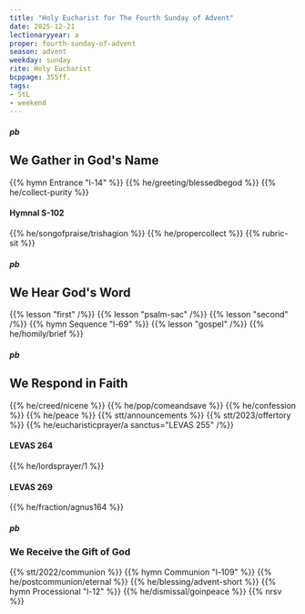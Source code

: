 ```yaml
---
title: "Holy Eucharist for The Fourth Sunday of Advent"
date: 2025-12-21
lectionaryyear: a
proper: fourth-sunday-of-advent
season: advent
weekday: sunday
rite: Holy Eucharist
bcppage: 355ff.
tags:
- StL
- weekend
---
```

##### pb
## We Gather in God's Name
{{% hymn Entrance "l-14" %}}
{{% he/greeting/blessedbegod %}}
{{% he/collect-purity %}}
#### Hymnal S-102
{{% he/songofpraise/trishagion %}}
{{% he/propercollect %}}
{{% rubric-sit %}}
##### pb
## We Hear God's Word
{{% lesson "first" /%}}
{{% lesson "psalm-sac" /%}}
{{% lesson "second" /%}}
{{% hymn Sequence "l-69" %}}
{{% lesson "gospel" /%}}
{{% he/homily/brief %}}
##### pb
## We Respond in Faith
{{% he/creed/nicene %}}
{{% he/pop/comeandsave %}}
{{% he/confession %}}
{{% he/peace %}}
{{% stt/announcements %}}
{{% stt/2023/offertory %}}
{{% he/eucharisticprayer/a sanctus="LEVAS 255" /%}}
#### LEVAS 264
{{% he/lordsprayer/1 %}}
#### LEVAS 269
{{% he/fraction/agnus164 %}}
##### pb
### We Receive the Gift of God
{{% stt/2022/communion %}}
{{% hymn Communion "l-109" %}}
{{% he/postcommunion/eternal %}}
{{% he/blessing/advent-short %}}
{{% hymn Processional "l-12" %}}
{{% he/dismissal/goinpeace %}}
{{% nrsv %}}

